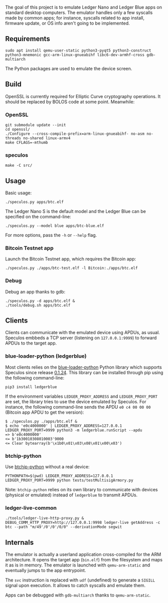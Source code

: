 The goal of this project is to emulate Ledger Nano and Ledger Blue apps on
standard desktop computers. The emulator handles only a few syscalls made by
common apps; for instance, syscalls related to app install, firmware update, or
OS info aren't going to be implemented.

## Requirements

```console
sudo apt install qemu-user-static python3-pyqt5 python3-construct python3-mnemonic gcc-arm-linux-gnueabihf libc6-dev-armhf-cross gdb-multiarch
```

The Python packages are used to emulate the device screen.


## Build

OpenSSL is currently required for Elliptic Curve cryptography operations. It
should be replaced by BOLOS code at some point. Meanwhile:

### OpenSSL

```console
git submodule update --init
cd openssl/
./Configure --cross-compile-prefix=arm-linux-gnueabihf- no-asm no-threads no-shared linux-armv4
make CFLAGS=-mthumb
```

### speculos

```console
make -C src/
```


## Usage

Basic usage:

```console
./speculos.py apps/btc.elf
```

The Ledger Nano S is the default model and the Ledger Blue can be specified on
the command-line:

```console
./speculos.py --model blue apps/btc-blue.elf
```

For more options, pass the `-h` or `--help` flag.

### Bitcoin Testnet app

Launch the Bitcoin Testnet app, which requires the Bitcoin app:

```console
./speculos.py ./apps/btc-test.elf -l Bitcoin:./apps/btc.elf
```

### Debug

Debug an app thanks to gdb:

```console
./speculos.py -d apps/btc.elf &
./tools/debug.sh apps/btc.elf
```

## Clients

Clients can communicate with the emulated device using APDUs, as usual. Speculos
embbeds a TCP server (listening on `127.0.0.1:9999`) to forward APDUs to the
target app.

### blue-loader-python (ledgerblue)

Most clients relies on the
[blue-loader-python](https://github.com/LedgerHQ/blue-loader-python/) Python
library which supports Speculos since release
[0.1.24](https://pypi.org/project/ledgerblue/0.1.24/). This library can be
installed through pip using the following command-line:

```console
pip3 install ledgerblue
```

If the environment variables `LEDGER_PROXY_ADDRESS` and `LEDGER_PROXY_PORT` are
set, the library tries to use the device emulated by Speculos. For instance, the
following command-line sends the APDU `e0 c4 00 00 00` (Bitcoin app APDU to get
the version):

```console
$ ./speculos.py ./apps/btc.elf &
$ echo 'e0c4000000' | LEDGER_PROXY_ADDRESS=127.0.0.1 LEDGER_PROXY_PORT=9999 python3 -m ledgerblue.runScript --apdu
=> b'e0c4000000'
<= b'1b30010308010003'9000
<= Clear bytearray(b'\x1b0\x01\x03\x08\x01\x00\x03')
```

### btchip-python

Use [btchip-python](https://github.com/LedgerHQ/btchip-python) without a real device:

```console
PYTHONPATH=$(pwd) LEDGER_PROXY_ADDRESS=127.0.0.1 LEDGER_PROXY_PORT=9999 python tests/testMultisigArmory.py
```

Note: `btchip-python` relies on its own library to communicate with devices
(physical or emulated) instead of `ledgerblue` to transmit APDUs.

### ledger-live-common

```console
./tools/ledger-live-http-proxy.py &
DEBUG_COMM_HTTP_PROXY=http://127.0.0.1:9998 ledger-live getAddress -c btc --path "m/49'/0'/0'/0/0" --derivationMode segwit
```


## Internals

The emulator is actually a userland application cross-compiled for the ARM
architecture. It opens the target app (`bin.elf`) from the filesystem and maps
it as is in memory. The emulator is launched with `qemu-arm-static` and
eventually jumps to the app entrypoint.

The `svc` instruction is replaced with `udf` (undefined) to generate a `SIGILL`
signal upon execution. It allows to catch syscalls and emulate them.

Apps can be debugged with `gdb-multiarch` thanks to `qemu-arm-static`.
